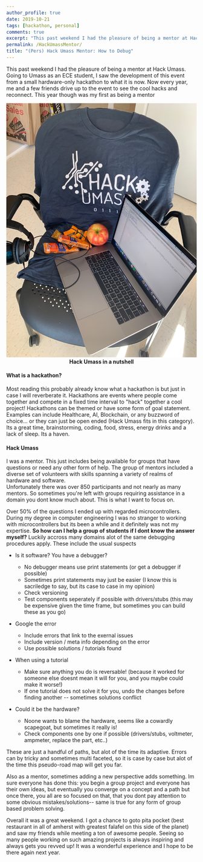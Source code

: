 ```yaml
---
author_profile: true
date: 2019-10-21
tags: [hackathon, personal]
comments: true
excerpt: "This past weekend I had the pleasure of being a mentor at Hack Umass. In this post I discuss how the experience was along with common debugging ideas that are helpful in a variety of scenarios"
permalink: /HackUmassMentor/
title: "(Pers) Hack Umass Mentor: How to Debug"
---
```


This past weekend I had the pleasure of being a mentor at Hack Umass. Going to Umass as an ECE student, I saw the development of this event from a small hardware-only hackathon to what it is now. Now every year, me and a few friends drive up to the event to see the cool hacks and reconnect. This year though was my first as being a mentor  

<p align="center">
  <img src="/images/HUM/nutshell.jpg">
  <br><b>Hack Umass in a nutshell</b>
</p>  

#### What is a hackathon?  
Most reading this probably already know what a hackathon is but just in case I will reverberate it. Hackathons are events where people come together and compete in a fixed time interval to "hack" together a cool project! Hackathons can be themed or have some form of goal statement. Examples can include Healthcare, AI, Blockchain, or any buzzword of choice... or they can just be open ended (Hack Umass fits in this category). Its a great time, brainstorming, coding, food, stress, energy drinks and a lack of sleep. Its a haven.       


#### Hack Umass
I was a mentor. This just includes being available for groups that have questions or need any other form of help. The group of mentors included a diverse set of volunteers with skills spanning a variety of realms of hardware and software.  
Unfortunately there was over 850 participants and not nearly as many mentors. So sometimes you're left with groups requiring assistance in a domain you dont know much about. This is what I want to focus on.  

Over 50% of the questions I ended up with regarded microcontrollers. During my degree in computer engineering I was no stranger to working with microcontrollers but its been a while and it definitely was not my expertise. **So how can I help a group of students if I dont know the answer myself?** Luckily accross many domains alot of the same debugging procedures apply. These include the usual suspects  

 * Is it software? You have a debugger?
     - No debugger means use print statements (or get a debugger if possible) 
     - Sometimes print statements may just be easier (I know this is sacriledge to say, but its case to case in my opinion) 
     - Check versioning 
     - Test components seperately if possible with drivers/stubs (this may be expensive given the time frame, but sometimes you can build these as you go)
  
  
 * Google the error
     - Include errors that link to the exernal issues
     - Include version / meta info depending on the error  
     - Use possible solutions / tutorials found   


 * When using a tutorial   
     - Make sure anything you do is reversable! (because it worked for someone else doesnt mean it will for you, and you maybe could make it worse!)  
     - If one tutorial does not solve it for you, undo the changes before finding another -- sometimes solutions conflict  
     
     
 * Could it be the hardware?  
     - Noone wants to blame the hardware, seems like a cowardly scapegoat, but sometimes it really is!
     - Check components one by one if possible (drivers/stubs, voltmeter, ampmeter, replace the part, etc..)  
     
These are just a handful of paths, but alot of the time its adaptive. Errors can by tricky and sometimes multi faceted, so it is case by case but alot of the time this pseudo-road map will get you far.   

Also as a mentor, sometimes adding a new perspective adds something. Im sure everyone has done this: you begin a group project and everyone has their own ideas, but eventually you converge on a concept and a path but once there, you all are so focused on that, that you dont pay attention to some obvious mistakes/solutions-- same is true for any form of group based problem solving.  

Overall it was a great weekend. I got a chance to goto pita pocket (best restaurant in all of amherst with greatest falafel on this side of the planet) and saw my friends while meeting a ton of awesome people. Seeing so many people working on such amazing projects is always inspiring and always gets you revved up! It was a wonderful experience and I hope to be there again next year.